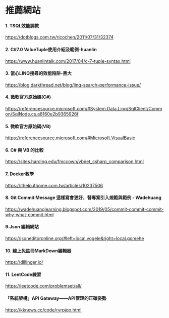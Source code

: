 # 推薦網站
#### 1. TSQL效能調教
  https://dotblogs.com.tw/ricochen/2011/07/31/32374
<br> 
#### 2. C#7.0 ValueTuple使用介紹及範例-huanlin
  https://www.huanlintalk.com/2017/04/c-7-tuple-syntax.html
<br>
#### 3. 當心LINQ搜尋的效能陷阱-黑大
https://blog.darkthread.net/blog/linq-search-performance-issue/
<br>
#### 4. 微軟官方原始碼(C#)
https://referencesource.microsoft.com/#System.Data.Linq/SqlClient/Common/SqlNode.cs,a8160e2b9365926f
<br>
#### 5. 微軟官方原始碼(VB)
https://referencesource.microsoft.com/#Microsoft.VisualBasic
<br>
#### 6. C# 與 VB 的比較
https://sites.harding.edu/fmccown/vbnet_csharp_comparison.html
<br>
#### 7. Docker教學
https://ithelp.ithome.com.tw/articles/10237506
<br>
#### 8. Git Commit Message 這樣寫會更好，替專案引入規範與範例 - Wadehuang 
https://wadehuanglearning.blogspot.com/2019/05/commit-commit-commit-why-what-commit.html
<br>
#### 9.Json 編輯網站
https://jsoneditoronline.org/#left=local.vogele&right=local.gomehe
<br>
#### 10. 線上免註冊MarkDown編輯器
https://dillinger.io/
<br>
#### 11. LeetCode練習
https://leetcode.com/problemset/all/
<br>
#### 「系統架構」API Gateway——API管理的正確姿勢
https://kknews.cc/code/ryrpjqo.html
